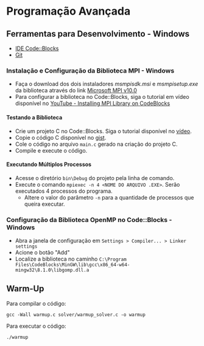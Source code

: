 # Programação Avançada

## Ferramentas para Desenvolvimento - Windows
- [IDE Code::Blocks](https://www.fosshub.com/Code-Blocks.html?dwl=codeblocks-20.03mingw-setup.exe#)
- [Git](https://github.com/git-for-windows/git/releases/download/v2.48.1.windows.1/Git-2.48.1-64-bit.exe)

### Instalação e Configuração da Biblioteca MPI - Windows

- Faça o download dos dois instaladores _msmpisdk.msi_ e _msmpisetup.exe_ da biblioteca através do link [Microsoft MPI v10.0](https://www.microsoft.com/en-us/download/details.aspx?id=57467)
- Para configurar a biblioteca no Code::Blocks, siga o tutorial em vídeo disponível no [YouTube - Installing MPI Library on CodeBlocks](https://www.youtube.com/watch?v=eFKLxnbAhWk) 

#### Testando a Biblioteca

- Crie um projeto C no Code::Blocks. Siga o tutorial disponível no [vídeo](https://www.youtube.com/watch?v=OE3VbaqGQWM).
- Copie o código C disponível no [gist](https://gist.github.com/tnas/cd596149bdc28ec564017387bf90d05c).
- Cole o código no arquivo `main.c` gerado na criação do projeto C.
- Compile e execute o código.

#### Executando Múltiplos Processos

- Acesse o diretório `bin\Debug` do projeto pela linha de comando.
- Execute o comando `mpiexec -n 4 <NOME DO ARQUIVO .EXE>`. Serão executados 4 processos do programa.
    - Altere o valor do parâmetro `-n` para a quantidade de processos que queira executar.

### Configuração da Biblioteca OpenMP no Code::Blocks - Windows

- Abra a janela de configuração em `Settings > Compiler... > Linker settings`
- Acione o botão "Add"
- Localize a biblioteca no caminho `C:\Program Files\CodeBlocks\MinGW\lib\gcc\x86_64-w64-mingw32\8.1.0\libgomp.dll.a`

## Warm-Up

Para compilar o código:

`gcc -Wall warmup.c solver/warmup_solver.c -o warmup`

Para executar o código:

`./warmup`
